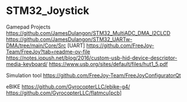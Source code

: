 # STM32_Joystick
Gamepad
Projects
https://github.com/JamesDulangon/STM32_MultiADC_DMA_I2CLCD
https://github.com/JamesDulangon/STM32_UARTw-DMA/tree/main/Core/Src [UART]
https://github.com/FreeJoy-Team/FreeJoy?tab=readme-ov-file
https://notes.iopush.net/blog/2016/custom-usb-hid-device-descriptor-media-keyboard/
https://www.usb.org/sites/default/files/hut1_5.pdf

Simulation tool
https://github.com/FreeJoy-Team/FreeJoyConfiguratorQt

eBIKE
https://github.com/GyrocopterLLC/ebike-g4/
https://github.com/GyrocopterLLC/flatmcu[pcb]
